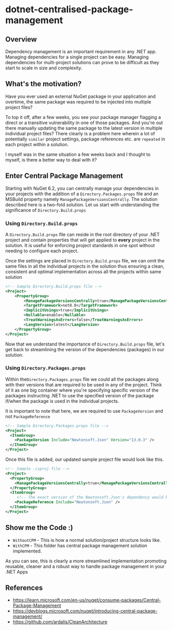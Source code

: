 # dotnet-centralised-package-management
## Overview
Dependency management is an important requirement in any .NET app. Managing dependencies for a single project can be easy. Managing dependencies for multi-project solutions can prove to be difficult as they start to scale in size and complexity.

## What's the motivation?
Have you ever used an external NuGet package in your application and overtime, the same package was required to be injected into multiple project files?

To top it off, after a few weeks, you see your package manager flagging a direct or a transitive vulnerability in one of those packages. 
And you're out there manually updating the same package to the latest version in multiple individual project files? 
There clearly is a problem here wherein a lot of potentially `similar` project settings, package references etc. are `repeated` in each project within a solution.

I myself was in the same situation a few weeks back and I thought to myself, is there a better way to deal with it? 

## Enter Central Package Management
Starting with NuGet 6.2, you can centrally manage your dependencies in your projects with the addition of a `Directory.Packages.props` file and an MSBuild property namely `ManagePackageVersionsCentrally`.
The solution described here is a two-fold solution. Let us start with understanding the significance of `Directory.Build.props`

### Using `Directory.Build.props`
A `Directory.Build.props` file can reside in the root directory of your .NET project and contain properties that will get applied to **every** project in the solution. It is useful for enforcing project standards in one spot without needing to configure each project.

Once the settings are placed in `Directory.Build.props` file, we can omit the same files in all the individual projects in the solution thus ensuring a clean, consistent and optimal implementation across all the projects within same solution

```xml
<!-- Sample Directory.Build.props file -->
<Project>
    <PropertyGroup>
        <ManagePackageVersionsCentrally>true</ManagePackageVersionsCentrally>
        <TargetFramework>net8.0</TargetFramework>
        <ImplicitUsings>true</ImplicitUsings>
        <Nullable>enable</Nullable>
        <TreatWarningsAsErrors>false</TreatWarningsAsErrors>
        <LangVersion>latest</LangVersion>
    </PropertyGroup>
</Project>
```
Now that we understand the importance of `Directory.Build.props` file, let's get back to streamlining the version of the dependencies (packages) in our solution.

### Using `Directory.Packages.props`
Within the`Directory.Packages.props` file we could all the packages along with their versions that are required to be used in any of the project. 
Think of it as one big container where you're specifying specific version of the packages instructing .NET to use the specified version of the package if/when the package is used in the individual projects.

It is important to note that here, we are required to use `PackageVersion` and not `PackageReference`

```xml
<!-- Sample Directory.Packages.props file -->
<Project>
  <ItemGroup>
	<PackageVersion Include="Newtonsoft.Json" Version="13.0.3" />
  </ItemGroup>
</Project>
```

Once this file is added, our updated sample project file would look like this.
```xml
<!-- Sample .csproj file -->
<Project>
  <PropertyGroup>
    <ManagePackageVersionsCentrally>true</ManagePackageVersionsCentrally>
  </PropertyGroup>
  <ItemGroup>
     <!-- The exact version of the Newtonsoft.Json's dependency would be taken from Directory.Packages.props file -->
    <PackageReference Include="Newtonsoft.Json" />
  </ItemGroup>
</Project>
```
## Show me the Code :)

- `WithoutCPM` - This is how a normal solution/project structure looks like.
- `WithCPM` - This folder has central package management solution implemented. 

As you can see, this is clearly a more streamlined implementation promoting reusable, cleaner and a robust way to handle package management in your .NET Apps

## References
- https://learn.microsoft.com/en-us/nuget/consume-packages/Central-Package-Management
- https://devblogs.microsoft.com/nuget/introducing-central-package-management/
- https://github.com/ardalis/CleanArchitecture


